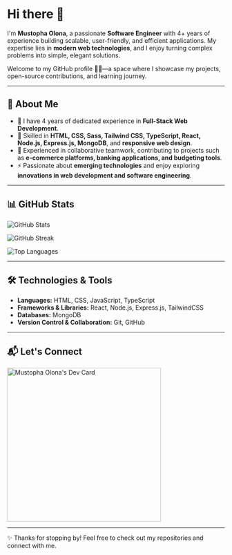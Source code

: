 # Hi there 👋  

I'm **Mustopha Olona**, a passionate **Software Engineer** with 4+ years of experience building scalable, user-friendly, and efficient applications. My expertise lies in **modern web technologies**, and I enjoy turning complex problems into simple, elegant solutions.  

Welcome to my GitHub profile 👨‍💻—a space where I showcase my projects, open-source contributions, and learning journey.  

---

## 🚀 About Me  

- 🔭 I have 4 years of dedicated experience in **Full-Stack Web Development**.  
- 🌱 Skilled in **HTML, CSS, Sass, Tailwind CSS, TypeScript, React, Node.js, Express.js, MongoDB**, and **responsive web design**.  
- 👯 Experienced in collaborative teamwork, contributing to projects such as **e-commerce platforms, banking applications, and budgeting tools**.  
- ⚡ Passionate about **emerging technologies** and enjoy exploring **innovations in web development and software engineering**.  

---

## 📊 GitHub Stats  

![GitHub Stats](https://github-readme-stats.vercel.app/api?username=Khoiriyah23&show_icons=true&theme=dark)  

![GitHub Streak](https://github-readme-streak-stats.herokuapp.com/?user=Khoiriyah23&layout=compact&theme=dark)  

![Top Languages](https://github-readme-stats.vercel.app/api/top-langs/?username=Khoiriyah23&layout=compact&theme=dark)  

---

## 🛠️ Technologies & Tools  

- **Languages:** HTML, CSS, JavaScript, TypeScript  
- **Frameworks & Libraries:** React, Node.js, Express.js, TailwindCSS  
- **Databases:** MongoDB  
- **Version Control & Collaboration:** Git, GitHub  

---

## 📬 Let's Connect  

<a href="https://app.daily.dev/mionova">
  <img src="https://api.daily.dev/devcards/v2/R9msFYn5hUUOallzeVpd1.png?type=default&r=96e" width="356" alt="Mustopha Olona's Dev Card"/>
</a>  

---
✨ Thanks for stopping by! Feel free to check out my repositories and connect with me.
